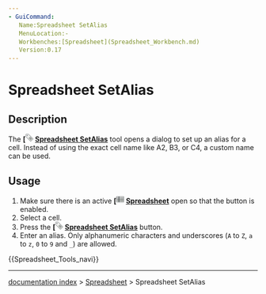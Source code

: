 ```yaml
---
- GuiCommand:
   Name:Spreadsheet SetAlias
   MenuLocation:-
   Workbenches:[Spreadsheet](Spreadsheet_Workbench.md)
   Version:0.17
---
```


# Spreadsheet SetAlias

## Description

The **[<img src=images/Spreadsheet_SetAlias.svg style="width:16px"> [Spreadsheet SetAlias](Spreadsheet_SetAlias.md)** tool opens a dialog to set up an alias for a cell. Instead of using the exact cell name like A2, B3, or C4, a custom name can be used.

## Usage

1.  Make sure there is an active **[<img src=images/Spreadsheet_CreateSheet.svg style="width:16px"> [Spreadsheet](Spreadsheet_CreateSheet.md)** open so that the button is enabled.
2.  Select a cell.
3.  Press the **[<img src=images/Spreadsheet_SetAlias.svg style="width:16px"> [Spreadsheet SetAlias](Spreadsheet_SetAlias.md)** button.
4.  Enter an alias. Only alphanumeric characters and underscores (`A` to `Z`, `a` to `z`, `0` to `9` and `_`) are allowed.




 {{Spreadsheet_Tools_navi}}

---
[documentation index](../README.md) > [Spreadsheet](Spreadsheet_Workbench.md) > Spreadsheet SetAlias
